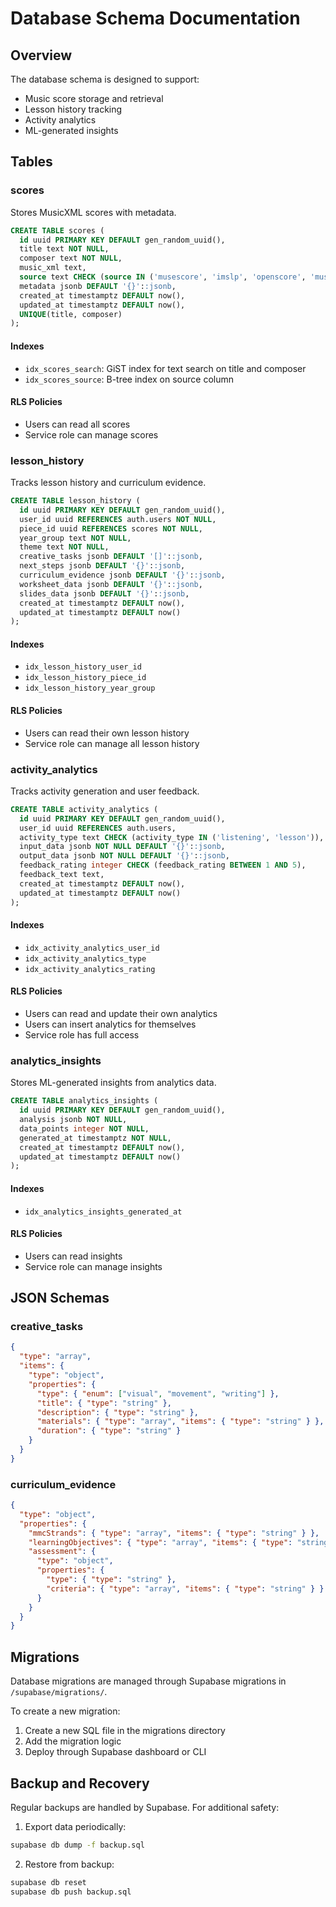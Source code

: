 # Database Schema Documentation

## Overview

The database schema is designed to support:
- Music score storage and retrieval
- Lesson history tracking
- Activity analytics
- ML-generated insights

## Tables

### scores

Stores MusicXML scores with metadata.

```sql
CREATE TABLE scores (
  id uuid PRIMARY KEY DEFAULT gen_random_uuid(),
  title text NOT NULL,
  composer text NOT NULL,
  music_xml text,
  source text CHECK (source IN ('musescore', 'imslp', 'openscore', 'musicalion')),
  metadata jsonb DEFAULT '{}'::jsonb,
  created_at timestamptz DEFAULT now(),
  updated_at timestamptz DEFAULT now(),
  UNIQUE(title, composer)
);
```

#### Indexes
- `idx_scores_search`: GiST index for text search on title and composer
- `idx_scores_source`: B-tree index on source column

#### RLS Policies
- Users can read all scores
- Service role can manage scores

### lesson_history

Tracks lesson history and curriculum evidence.

```sql
CREATE TABLE lesson_history (
  id uuid PRIMARY KEY DEFAULT gen_random_uuid(),
  user_id uuid REFERENCES auth.users NOT NULL,
  piece_id uuid REFERENCES scores NOT NULL,
  year_group text NOT NULL,
  theme text NOT NULL,
  creative_tasks jsonb DEFAULT '[]'::jsonb,
  next_steps jsonb DEFAULT '{}'::jsonb,
  curriculum_evidence jsonb DEFAULT '{}'::jsonb,
  worksheet_data jsonb DEFAULT '{}'::jsonb,
  slides_data jsonb DEFAULT '{}'::jsonb,
  created_at timestamptz DEFAULT now(),
  updated_at timestamptz DEFAULT now()
);
```

#### Indexes
- `idx_lesson_history_user_id`
- `idx_lesson_history_piece_id`
- `idx_lesson_history_year_group`

#### RLS Policies
- Users can read their own lesson history
- Service role can manage all lesson history

### activity_analytics

Tracks activity generation and user feedback.

```sql
CREATE TABLE activity_analytics (
  id uuid PRIMARY KEY DEFAULT gen_random_uuid(),
  user_id uuid REFERENCES auth.users,
  activity_type text CHECK (activity_type IN ('listening', 'lesson')),
  input_data jsonb NOT NULL DEFAULT '{}'::jsonb,
  output_data jsonb NOT NULL DEFAULT '{}'::jsonb,
  feedback_rating integer CHECK (feedback_rating BETWEEN 1 AND 5),
  feedback_text text,
  created_at timestamptz DEFAULT now(),
  updated_at timestamptz DEFAULT now()
);
```

#### Indexes
- `idx_activity_analytics_user_id`
- `idx_activity_analytics_type`
- `idx_activity_analytics_rating`

#### RLS Policies
- Users can read and update their own analytics
- Users can insert analytics for themselves
- Service role has full access

### analytics_insights

Stores ML-generated insights from analytics data.

```sql
CREATE TABLE analytics_insights (
  id uuid PRIMARY KEY DEFAULT gen_random_uuid(),
  analysis jsonb NOT NULL,
  data_points integer NOT NULL,
  generated_at timestamptz NOT NULL,
  created_at timestamptz DEFAULT now(),
  updated_at timestamptz DEFAULT now()
);
```

#### Indexes
- `idx_analytics_insights_generated_at`

#### RLS Policies
- Users can read insights
- Service role can manage insights

## JSON Schemas

### creative_tasks
```json
{
  "type": "array",
  "items": {
    "type": "object",
    "properties": {
      "type": { "enum": ["visual", "movement", "writing"] },
      "title": { "type": "string" },
      "description": { "type": "string" },
      "materials": { "type": "array", "items": { "type": "string" } },
      "duration": { "type": "string" }
    }
  }
}
```

### curriculum_evidence
```json
{
  "type": "object",
  "properties": {
    "mmcStrands": { "type": "array", "items": { "type": "string" } },
    "learningObjectives": { "type": "array", "items": { "type": "string" } },
    "assessment": {
      "type": "object",
      "properties": {
        "type": { "type": "string" },
        "criteria": { "type": "array", "items": { "type": "string" } }
      }
    }
  }
}
```

## Migrations

Database migrations are managed through Supabase migrations in `/supabase/migrations/`.

To create a new migration:
1. Create a new SQL file in the migrations directory
2. Add the migration logic
3. Deploy through Supabase dashboard or CLI

## Backup and Recovery

Regular backups are handled by Supabase. For additional safety:

1. Export data periodically:
```bash
supabase db dump -f backup.sql
```

2. Restore from backup:
```bash
supabase db reset
supabase db push backup.sql
```